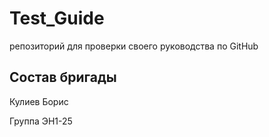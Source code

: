 # Test_Guide
репозиторий для проверки своего руководства по GitHub

## Состав бригады

Кулиев Борис

Группа ЭН1-25

